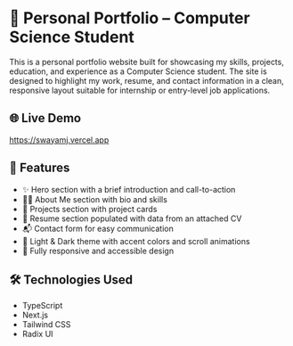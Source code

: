 # 💼 Personal Portfolio – Computer Science Student

This is a personal portfolio website built for showcasing my skills, projects, education, and experience as a Computer Science student. The site is designed to highlight my work, resume, and contact information in a clean, responsive layout suitable for internship or entry-level job applications.

## 🌐 Live Demo

https://swayamj.vercel.app

## 📌 Features

- ✨ Hero section with a brief introduction and call-to-action
- 👨‍💻 About Me section with bio and skills
- 🧠 Projects section with project cards
- 📄 Resume section populated with data from an attached CV
- 📬 Contact form for easy communication
- 🌙 Light & Dark theme with accent colors and scroll animations
- 📱 Fully responsive and accessible design

## 🛠️ Technologies Used

- TypeScript
- Next.js
- Tailwind CSS
- Radix UI
